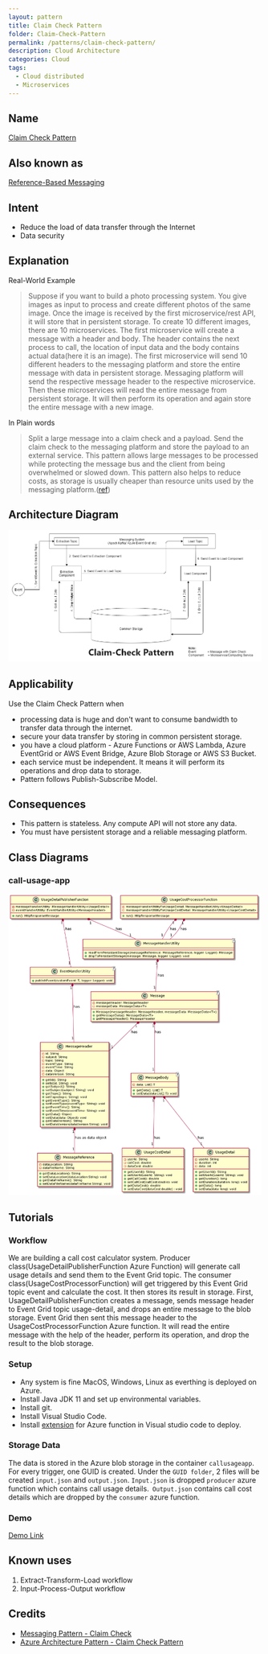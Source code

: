 ```yaml
---
layout: pattern
title: Claim Check Pattern
folder: Claim-Check-Pattern
permalink: /patterns/claim-check-pattern/
description: Cloud Architecture
categories: Cloud
tags:
  - Cloud distributed
  - Microservices
---
```


## Name

[Claim Check Pattern](https://docs.microsoft.com/en-us/azure/architecture/patterns/claim-check)

## Also known as

[Reference-Based Messaging](https://www.enterpriseintegrationpatterns.com/patterns/messaging/StoreInLibrary.html)

## Intent

- Reduce the load of data transfer through the Internet
- Data security

## Explanation

Real-World Example

> Suppose if you want to build a photo processing system. You give images as input to process and create different photos of the same image. Once the image is received by the first microservice/rest API, it will store that in persistent storage. To create 10 different images, there are 10 microservices. The first microservice will create a message with a header and body. The header contains the next process to call, the location of input data and the body contains actual data(here it is an image). The first microservice will send 10 different headers to the messaging platform and store the entire message with data in persistent storage. Messaging platform will send the respective message header to the respective microservice. Then these microservices will read the entire message from persistent storage. It will then perform its operation and again store the entire message with a new image.

In Plain words

> Split a large message into a claim check and a payload. Send the claim check to the messaging platform and store the payload to an external service. This pattern allows large messages to be processed while protecting the message bus and the client from being overwhelmed or slowed down. This pattern also helps to reduce costs, as storage is usually cheaper than resource units used by the messaging platform.([ref](https://docs.microsoft.com/en-us/azure/architecture/patterns/claim-check))

## Architecture Diagram

![alt text](./etc/Claim-Check-Pattern.png "Claim Check Pattern")

## Applicability

Use the Claim Check Pattern when

- processing data is huge and don't want to consume bandwidth to transfer data through the internet.
- secure your data transfer by storing in common persistent storage.
- you have a cloud platform - Azure Functions or AWS Lambda, Azure EventGrid or AWS Event Bridge, Azure Blob Storage or AWS S3 Bucket.
- each service must be independent. It means it will perform its operations and drop data to storage.
- Pattern follows Publish-Subscribe Model.

## Consequences

- This pattern is stateless. Any compute API will not store any data.
- You must have persistent storage and a reliable messaging platform.

## Class Diagrams

### call-usage-app

![alt text](./etc/class-diagram.png "Claim-Check-Class-Diagram")

## Tutorials

### Workflow

We are building a call cost calculator system. Producer class(UsageDetailPublisherFunction Azure Function) will generate call usage details and send them to the Event Grid topic. The consumer class(UsageCostProcessorFunction) will get triggered by this Event Grid topic event and calculate the cost. It then stores its result in storage. First, UsageDetailPublisherFunction creates a message, sends message header to Event Grid topic usage-detail, and drops an entire message to the blob storage. Event Grid then sent this message header to the UsageCostProcessorFunction Azure function. It will read the entire message with the help of the header, perform its operation, and drop the result to the blob storage.

### Setup

- Any system is fine MacOS, Windows, Linux as everthing is deployed on Azure.
- Install Java JDK 11 and set up environmental variables.
- Install git.
- Install Visual Studio Code.
- Install [extension](https://marketplace.visualstudio.com/items?itemName=ms-azuretools.vscode-azurefunctions) for Azure function in Visual studio code to deploy.

### Storage Data

The data is stored in the Azure blob storage in the container `callusageapp`. For every trigger, one GUID is created. Under the `GUID folder`, 2 files will be created `input.json` and `output.json`.
`Input.json` is dropped `producer` azure function which contains call usage details.` Output.json` contains call cost details which are dropped by the `consumer` azure function.

### Demo

[Demo Link](https://drive.google.com/file/d/1pJ3pw82i_7yqCCgIl7vEpvU-uZfDNsXu/view?usp=sharing)

## Known uses

1. Extract-Transform-Load workflow
2. Input-Process-Output workflow

## Credits

- [Messaging Pattern - Claim Check](https://www.enterpriseintegrationpatterns.com/patterns/messaging/StoreInLibrary.html)
- [Azure Architecture Pattern - Claim Check Pattern](https://docs.microsoft.com/en-us/azure/architecture/patterns/claim-check)
